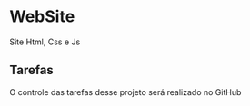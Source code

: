 # WebSite
Site Html, Css e Js

## Tarefas

O controle das tarefas desse projeto será realizado no GitHub
